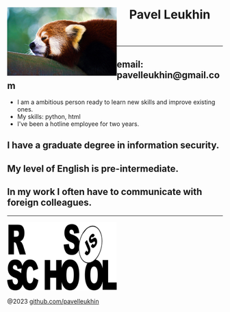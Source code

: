 <html>
<head>
<meta charset="utf-8">
</head> 

<body>

<header>
<img src="270579689.jpg" alt="my photo" align="left" width="256" height="160">
<h1> Pavel Leukhin </h1> 
</header>
  
<main>

<hr>
<h2> email: pavelleukhin@gmail.com </h2>
<ul>
  <li> I am a ambitious person ready to learn new skills and improve existing ones. </li>
  <li> My skills: python, html </li>
  <li> I've been a hotline employee for two years. </li>
</ul>
<h2> I have a graduate degree in information security. </h2>
<h2> My level of English is pre-intermediate. </h2>
<h2> In my work I often have to communicate with foreign colleagues. </h2>
<hr>

</main>

<footer>
  
<a href="https://rs.school/js-stage0/" >
  <img src="rs_school_js.svg" alt="my photo 2" width="256" height="160"> 
</a> 
<p> 
@2023 
<a href="https://github.com/pavelleukhin" >github.com/pavelleukhin </a> 
</p>

</footer>

</body>
</html>

